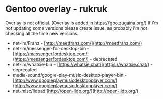# Gentoo overlay - rukruk 

Overlay is not official. (Overlay is added in https://gpo.zugaina.org/)
If i'm not updating some versions please create issue, as probably i'm not checking all the time new versions.


 * net-im/Franz - [http://meetfranz.com/](http://meetfranz.com/) 
 * net-im/messenger-for-desktop-bin - [https://messengerfordesktop.com/](https://messengerfordesktop.com/) - deprecated
 * net-im/whatsie-bin - [https://whatsie.chat/](https://whatsie.chat/) - deprecated
 * media-sound/google-play-music-desktop-player-bin - [http://www.googleplaymusicdesktopplayer.com/](http://www.googleplaymusicdesktopplayer.com/)
 * net-misc/lldpad	[http://open-lldp.org/](http://open-lldp.org/)
